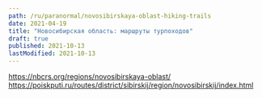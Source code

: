 ```yaml
---
path: /ru/paranormal/novosibirskaya-oblast-hiking-trails
date: 2021-04-19
title: "Новосибирская область: маршруты турпоходов"
draft: true
published: 2021-10-13
lastModified: 2021-10-13
---
```


https://nbcrs.org/regions/novosibirskaya-oblast/
https://poiskputi.ru/routes/district/sibirskij/region/novosibirskij/index.html